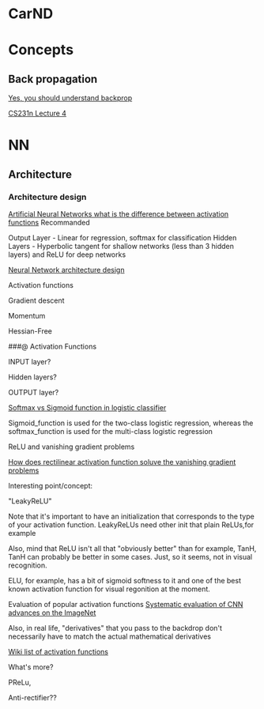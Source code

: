 # CarND

# Concepts

## Back propagation

[Yes, you should understand backprop](https://medium.com/@karpathy/yes-you-should-understand-backprop-e2f06eab496b#.8du48vo05)

[CS231n Lecture 4](https://www.youtube.com/watch?v=59Hbtz7XgjM)

# NN


## Architecture

### Architecture design
[Artificial Neural Networks what is the difference between activation functions](https://www.quora.com/Artificial-Neural-Networks-What-is-the-difference-between-activation-functions)
Recommanded

Output Layer - Linear for regression, softmax for classification
Hidden Layers - Hyperbolic tangent for shallow networks (less than 3 hidden layers) and ReLU for deep networks

[Neural Network architecture design](http://stackoverflow.com/questions/20009078/neural-network-architecture-design)

Activation functions

Gradient descent

Momentum

Hessian-Free

###@ Activation Functions

INPUT layer?

Hidden layers?

OUTPUT layer?

[Softmax vs Sigmoid function in logistic classifier](http://stats.stackexchange.com/questions/233658/softmax-vs-sigmoid-function-in-logistic-classifier)

Sigmoid_function is used for the two-class logistic regression, whereas the softmax_function is used for the multi-class logistic regression

ReLU and vanishing gradient problems

[How does rectilinear activation function soluve the vanishing gradient problems](http://stats.stackexchange.com/questions/176794/how-does-rectilinear-activation-function-solve-the-vanishing-gradient-problem-in)

Interesting point/concept:

"LeakyReLU" 

Note that it's important to have an initialization that corresponds to the type of your activation function. LeakyReLUs need other init that plain ReLUs,for example

Also, mind that ReLU isn't all that "obviously better" than for example, TanH, TanH can probably be better in some cases. Just, so it seems, not in visual recognition.

ELU, for example, has a bit of sigmoid softness to it and one of the best known activation function for visual regonition at the moment. 

Evaluation of popular activation functions
[Systematic evaluation of CNN advances on the ImageNet](https://arxiv.org/pdf/1606.02228.pdf)

Also, in real life, "derivatives" that you pass to the backdrop don't necessarily have to match the actual mathematical derivatives

[Wiki list of activation functions](https://en.wikipedia.org/wiki/Activation_function)

What's more?

PReLu,

Anti-rectifier??




